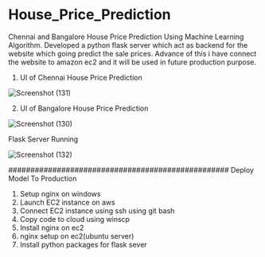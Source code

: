 # House_Price_Prediction
Chennai and Bangalore House Price Prediction Using Machine Learning Algorithm.
Developed a python flask server which act as backend for the website which going predict the sale prices.
Advance of this i have connect the website to amazon ec2 and it will be used in future production purpose.


1. UI of Chennai House Price Prediction


![Screenshot (131)](https://user-images.githubusercontent.com/83824286/124959550-f0f04280-e038-11eb-824a-581604633d34.png)



2. UI of Bangalore House Price Prediction



![Screenshot (130)](https://user-images.githubusercontent.com/83824286/124959720-2432d180-e039-11eb-880f-3c3a0d193607.png)


Flask Server Running


![Screenshot (132)](https://user-images.githubusercontent.com/83824286/124959854-4b899e80-e039-11eb-9c88-213835dbf78e.png)



##################################################
Deploy Model To Production
1. Setup nginx on windows
2. Launch EC2 instance on aws 
3. Connect EC2 instance using ssh using git bash
4. Copy code to cloud using winscp
5. Install nginx on ec2
6. nginx setup on ec2(ubuntu server)
7. Install python packages for flask sever
